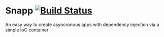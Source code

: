 # Snapp [![Build Status](https://travis-ci.org/mattjcorner/snapp.svg?branch=develop)](https://travis-ci.org/mattjcorner/snapp)

An easy way to create asyncronous apps with dependency injection via a simple IoC container

